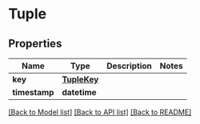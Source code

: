 # Tuple


## Properties
Name | Type | Description | Notes
------------ | ------------- | ------------- | -------------
**key** | [**TupleKey**](TupleKey.md) |  | 
**timestamp** | **datetime** |  | 

[[Back to Model list]](../README.md#documentation-for-models) [[Back to API list]](../README.md#documentation-for-api-endpoints) [[Back to README]](../README.md)


